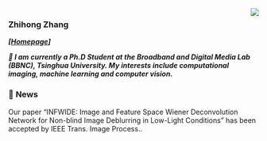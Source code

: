 <img align="right" src="https://github-readme-stats.vercel.app/api?username=zhihongz&show_icons=true&icon_color=CE1D2D&count_private=true&theme=buefy" />

### Zhihong Zhang
_**[[Homepage](https://zhangzhihong.github.io/)]**_

_**🌱 I am currently a Ph.D Student at the Broadband and Digital Media Lab (BBNC), Tsinghua University. My interests include computational imaging, machine learning and computer vision.**_


### 💬  **News**
Our paper “INFWIDE: Image and Feature Space Wiener Deconvolution Network for Non-blind Image Deblurring in Low-Light Conditions” has been accepted by IEEE Trans. Image Process..


<!-- ### 📖 **Repositories**

<a href="https://github.com/zhihongz/HCA-SCI">
  <img align="center" src="https://github-readme-stats.vercel.app/api/pin/?username=zhihongz&repo=HCA-SCI&theme=buefy" />
</a>
<a href="https://github.com/zhihongz/ConvDAE">
  <img align="center" src="https://github-readme-stats.vercel.app/api/pin/?username=zhihongz&repo=ConvDAE&theme=buefy" />
</a> -->

<!--
**zhihongz/zhihongz** is a ✨ _special_ ✨ repository because its `README.md` (this file) appears on your GitHub profile.

Here are some ideas to get you started:

- 🔭 I’m currently working on ...
- 🌱 I’m currently learning ...
- 👯 I’m looking to collaborate on ...
- 🤔 I’m looking for help with ...
- 💬 Ask me about ...
- 📫 How to reach me: ...
- 😄 Pronouns: ...
- ⚡ Fun fact: ...
-->
